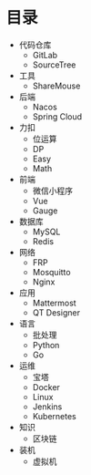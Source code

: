# 目录

- 代码仓库
  - GitLab
  - SourceTree
- 工具
  - ShareMouse
- 后端
  - Nacos
  - Spring Cloud
- 力扣
  - 位运算
  - DP
  - Easy
  - Math
- 前端
  - 微信小程序
  - Vue
  - Gauge
- 数据库
  - MySQL
  - Redis
- 网络
  - FRP
  - Mosquitto
  - Nginx
- 应用
  - Mattermost
  - QT Designer
- 语言
  - 批处理
  - Python
  - Go
- 运维
  - 宝塔
  - Docker
  - Linux
  - Jenkins
  - Kubernetes
- 知识
  - 区块链
- 装机
  - 虚拟机

